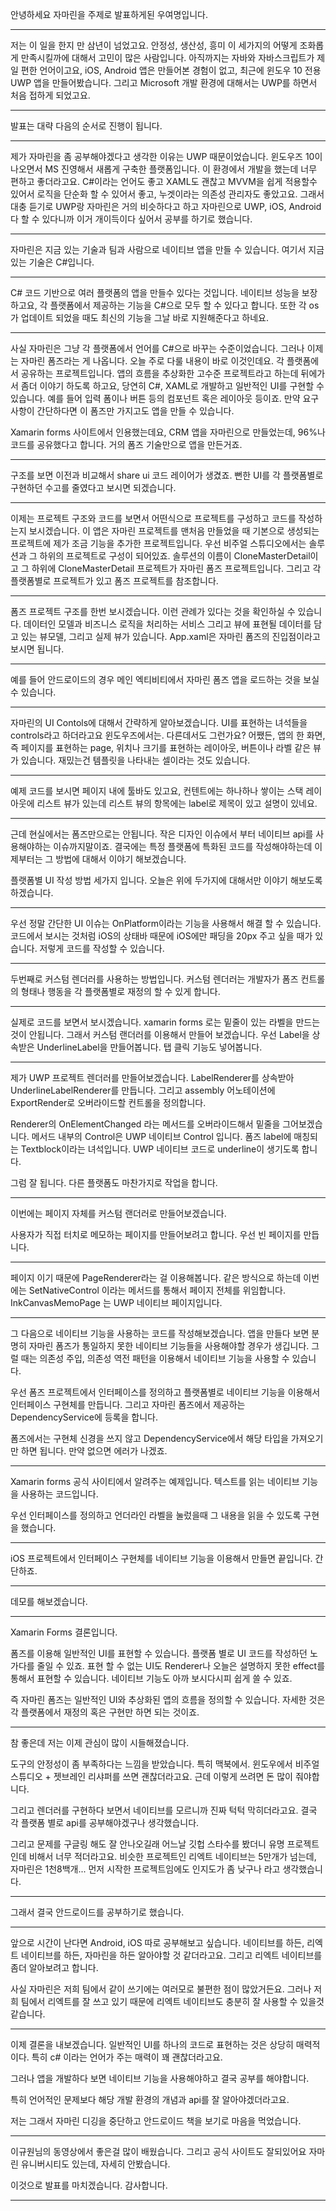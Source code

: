 안녕하세요 자마린을 주제로 발표하게된 우여명입니다.

---

저는 이 일을 한지 만 삼년이 넘었고요. 
안정성, 생산성, 흥미 이 세가지의 어떻게 조화롭게 만족시킬까에 대해서 고민이 많은 사람입니다.
아직까지는 자바와 자바스크립트가 제일 편한 언어이고요, 
iOS, Android 앱은 만들어본 경험이 없고, 최근에 윈도우 10 전용 UWP 앱을 만들어봤습니다.
그리고 Microsoft 개발 환경에 대해서는 UWP를 하면서 처음 접하게 되었고요.

---

발표는 대략 다음의 순서로 진행이 됩니다.

---

제가 자마린을 좀 공부해야겠다고 생각한 이유는 UWP 때문이었습니다. 
윈도우즈 10이 나오면서 MS 진영해서 새롭게 구축한 플랫폼입니다.
이 환경에서 개발을 했는데 너무 편하고 좋더라고요. 
C#이라는 언어도 좋고 XAML도 괜찮고 MVVM을 쉽게 적용할수 있어서 로직을 단순화 할 수 있어서 좋고,
누겟이라는 의존성 관리자도 좋았고요.
그래서 대충 듣기로 UWP랑 자마린은 거의 비슷하다고 하고 자마린으로 UWP, iOS, Android 다 할 수 있다니까
이거 개이득이다 싶어서 공부를 하기로 했습니다.

---

자마린은 지금 있는 기술과 팀과 사람으로 네이티브 앱을 만들 수 있습니다. 
여기서 지금 있는 기술은 C#입니다.

---

C# 코드 기반으로 여러 플랫폼의 앱을 만들수 있다는 것입니다.
네이티브 성능을 보장하고요, 각 플랫폼에서 제공하는 기능을 C#으로 모두 할 수 있다고 합니다.
또한 각 os가 업데이트 되었을 때도 최신의 기능을 그날 바로 지원해준다고 하네요.

---

사실 자마린은 그냥 각 플랫폼에서 언어를 C#으로 바꾸는 수준이었습니다.
그러나 이제는 자마린 폼즈라는 게 나옵니다. 오늘 주로 다룰 내용이 바로 이것인데요.
각 플랫폼에서 공유하는 프로젝트입니다. 
앱의 흐름을 추상화한 고수준 프로젝트라고 하는데 뒤에가서 좀더 이야기 하도록 하고요,
당연히 C#, XAML로 개발하고 일반적인 UI를 구현할 수 있습니다.
예를 들어 입력 폼이나 버튼 등의 컴포넌트 혹은 레이아웃 등이죠. 
만약 요구사항이 간단하다면 이 폼즈만 가지고도 앱을 만들 수 있습니다.

Xamarin forms 사이트에서 인용했는데요, CRM 앱을 자마린으로 만들었는데, 96%나 코드를 공유했다고 합니다.
거의 폼즈 기술만으로 앱을 만든거죠.

---

구조를 보면 이전과 비교해서 share ui 코드 레이어가 생겼죠. 
뻔한 UI를 각 플랫폼별로 구현하던 수고를 줄였다고 보시면 되겠습니다.

---

이제는 프로젝트 구조와 코드를 보면서 어떤식으로 프로젝트를 구성하고 코드를 작성하는지 보시겠습니다.
이 앱은 자마린 프로젝트를 맨처음 만들었을 때 기본으로 생성되는 프로젝트에 제가 조금 기능을 추가한 프로젝트입니다.
우선 비주얼 스튜디오에서는 솔루션과 그 하위의 프로젝트로 구성이 되어있죠. 
솔루션의 이름이 CloneMasterDetail이고 그 하위에 CloneMasterDetail 프로젝트가 자마린 폼즈 프로젝트입니다.
그리고 각 플랫폼별로 프로젝트가 있고 폼즈 프로젝트를 참조합니다.

---

폼즈 프로젝트 구조를 한번 보시겠습니다.
이런 관례가 있다는 것을 확인하실 수 있습니다.
데이터인 모델과 비즈니스 로직을 처리하는 서비스 그리고 뷰에 표현될 데이터를 담고 있는 뷰모델, 그리고 실제 뷰가 있습니다.
App.xaml은 자마린 폼즈의 진입점이라고 보시면 됩니다.

---

예를 들어 안드로이드의 경우 메인 엑티비티에서 자마린 폼즈 앱을 로드하는 것을 보실 수 있습니다.

---

자마린의 UI Contols에 대해서 간략하게 알아보겠습니다.
UI를 표현하는 녀석들을 controls라고 하더라고요 윈도우즈에서는. 다른데서도 그런가요?
어쨌든, 앱의 한 화면, 즉 페이지를 표현하는 page, 위치나 크기를 표현하는 레이아웃, 버튼이나 라벨 같은 뷰가 있습니다.
재밌는건 템플릿을 나타내는 셀이라는 것도 있습니다.

---

예제 코드를 보시면 페이지 내에 툴바도 있고요, 
컨텐트에는 하나하나 쌓이는 스택 레이아웃에 리스트 뷰가 있는데 리스트 뷰의 항목에는 label로 제목이 있고 설명이 있네요.

---

근데 현실에서는 폼즈만으로는 안됩니다. 
작은 디자인 이슈에서 부터 네이티브 api를 사용해야하는 이슈까지말이죠.
결국에는 특정 플랫폼에 특화된 코드를 작성해야하는데 이제부터는 그 방법에 대해서 이야기 해보겠습니다.

플랫폼별 UI 작성 방법 세가지 입니다. 오늘은 위에 두가지에 대해서만 이야기 해보도록 하겠습니다.

---

우선 정말 간단한 UI 이슈는 OnPlatform이라는 기능을 사용해서 해결 할 수 있습니다.
코드에서 보시는 것처럼 iOS의 상태바 때문에 iOS에만 패딩을 20px 주고 싶을 때가 있습니다. 
저렇게 코드를 작성할 수 있습니다.

---

두번째로 커스텀 렌더러를 사용하는 방법입니다.
커스텀 렌더러는 개발자가 폼즈 컨트롤의 형태나 행동을 각 플랫폼별로 재정의 할 수 있게 합니다.

---

실제로 코드를 보면서 보시겠습니다.
xamarin forms 로는 밑줄이 있는 라벨을 만드는 것이 안됩니다. 그래서 커스텀 랜더러를 이용해서 만들어 보겠습니다.
우선 Label을 상속받은 UnderlineLabel을 만들어봅니다.
탭 클릭 기능도 넣어봅니다.

---

제가 UWP 프로젝트 렌더러를 만들어보겠습니다.
LabelRenderer를 상속받아 UnderlineLabelRenderer를 만듭니다.
그리고 assembly 어노테이션에 ExportRender로 오버라이드할 컨트롤을 정의합니다.

Renderer의 OnElementChanged 라는 메서드를 오버라이드해서 밑줄을 그어보겠습니다.
메서드 내부의 Control은 UWP 네이티브 Control 입니다. 
폼즈 label에 매칭되는 Textblock이라는 녀석입니다.
UWP 네이티브 코드로 underline이 생기도록 합니다.

그럼 잘 됩니다. 다른 플랫폼도 마찬가지로 작업을 합니다.

--- 

이번에는 페이지 자체를 커스텀 랜더러로 만들어보겠습니다.

사용자가 직접 터치로 메모하는 페이지를 만들어보려고 합니다.
우선 빈 페이지를 만듭니다.

---

페이지 이기 때문에 PageRenderer라는 걸 이용해봅니다.
같은 방식으로 하는데 이번에는 SetNativeControl 이라는 메서드를 통해서 페이지 전체를 위임합니다.
InkCanvasMemoPage 는 UWP 네이티브 페이지입니다.

---

그 다음으로 네이티브 기능을 사용하는 코드를 작성해보겠습니다.
앱을 만들다 보면 분명히 자마린 폼즈가 통일하지 못한 네이티브 기능들을 사용해야할 경우가 생깁니다.
그럴 때는 의존성 주입, 의존성 역전 패턴을 이용해서 네이티브 기능을 사용할 수 있습니다.

우선 폼즈 프로젝트에서 인터페이스를 정의하고 플랫폼별로 네이티브 기능을 이용해서 인터페이스 구현체를 만듭니다.
그리고 자마린 폼즈에서 제공하는 DependencyService에 등록을 합니다.

폼즈에서는 구현체 신경을 쓰지 않고 DependencyService에서 해당 타입을 가져오기만 하면 됩니다.
만약 없으면 에러가 나겠죠.

---

Xamarin forms 공식 사이티에서 알려주는 예제입니다.
텍스트를 읽는 네이티브 기능을 사용하는 코드입니다.

우선 인터페이스를 정의하고 언더라인 라벨을 눌렀을때 그 내용을 읽을 수 있도록 구현을 했습니다.

---

iOS 프로젝트에서 인터페이스 구현체를 네이티브 기능을 이용해서 만들면 끝입니다.
간단하죠.

---

데모를 해보겠습니다.

---

Xamarin Forms 결론입니다.

폼즈를 이용해 일반적인 UI를 표현할 수 있습니다. 
플랫폼 별로 UI 코드를 작성하던 노가다를 줄일 수 있죠.
표현 할 수 없는 UI도 Renderer나 오늘은 설명하지 못한 effect를 통해서 표현할 수 있습니다.
네이티브 기능도 아까 보시다시피 쉽게 쓸 수 있죠.

즉 자마린 폼즈는 일반적인 UI와 추상화된 앱의 흐름을 정의할 수 있습니다.
자세한 것은 각 플랫폼에서 재정의 혹은 구현만 하면 되는 것이죠.

---

참 좋은데 저는 이제 관심이 많이 시들해졌습니다.

도구의 안정성이 좀 부족하다는 느낌을 받았습니다. 특히 맥북에서.
윈도우에서 비주얼 스튜디오 + 젯브레인 리샤퍼를 쓰면 괜찮더라고요. 근데 이렇게 쓰려면 돈 많이 줘야합니다.

그리고 렌더러를 구현하다 보면서 네이티브를 모르니까 진짜 턱턱 막히더라고요.
결국 각 플랫폼 별로 api를 공부해야겠구나 생각했습니다. 

그리고 문제를 구글링 해도 잘 안나오길래 어느날 깃헙 스타수를 봤더니 유명 프로젝트인데 비해서 너무 적더라고요.
비슷한 프로젝트인 리엑트 네이티브는 5만개가 넘는데, 자마린은 1천8백개...
먼저 시작한 프로젝트임에도 인지도가 좀 낮구나 라고 생각했습니다.

---

그래서 결국 안드로이드를 공부하기로 했습니다.

---

앞으로 시간이 난다면 Android, iOS 따로 공부해보고 싶습니다.
네이티브를 하든, 리엑트 네이티브를 하든, 자마린을 하든 알아야할 것 같더라고요.
그리고 리엑트 네이티브를 좀더 알아보려고 합니다.

사실 자마린은 저희 팀에서 같이 쓰기에는 여러모로 불편한 점이 많았거든요.
그러나 저희 팀에서 리엑트를 잘 쓰고 있기 때문에 리엑트 네이티브도 충분히 잘 사용할 수 있을것 같습니다.

---

이제 결론을 내보겠습니다.
일반적인 UI를 하나의 코드로 표현하는 것은 상당히 매력적이다.
특히 c# 이라는 언어가 주는 매력이 꽤 괜찮더라고요.

그러나 앱을 개발하다 보면 네이티브 기능을 사용해야하고 결국 공부를 해야합니다.

특히 언어적인 문제보다 해당 개발 환경의 개념과 api를 잘 알아야겠더라고요.

저는 그래서 자마린 디깅을 중단하고 안드로이드 책을 보기로 마음을 먹었습니다.

---

이규원님의 동영상에서 좋은걸 많이 배웠습니다.
그리고 공식 사이트도 잘되있어요 자마린 유니버시티도 있는데, 자세히 안봤습니다. 

이것으로 발표를 마치겠습니다.
감사합니다.

---
